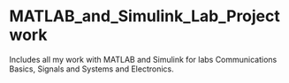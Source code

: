 # MATLAB_and_Simulink_Lab_Projectwork
 Includes all my work with MATLAB and Simulink for labs Communications Basics, Signals and Systems and Electronics.
